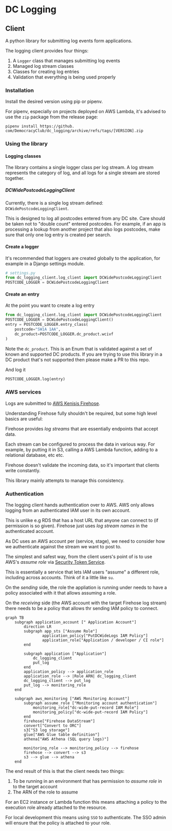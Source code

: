 # DC Logging

## Client
A python library for submitting log events form applications.

The logging client provides four things:

1. A `Logger` class that manages submitting log events
2. Managed log stream classes
3. Classes for creating log entries
4. Validation that everything is being used properly

### Installation

Install the desired version using pip or pipenv.

For pipenv, especially on projects deployed on AWS Lambda, it's advised to use
the `zip` package from the release page:

`pipenv install https://github.
com/DemocracyClub/dc_logging/archive/refs/tags/[VERSION].zip`


### Using the library

#### Logging classes

The library contains a single logger class per log stream. A log stream 
represents the category of log, and all logs for a single stream are stored 
together.

##### DCWidePostcodeLoggingClient
Currently, there is a single log stream defined: `DCWidePostcodeLoggingClient`.

This is designed to log all postcodes entered from any DC site. Care should 
be taken not to "double count" entered postcodes. For example, if an app is 
processing a lookup from another project that also logs postcodes, make sure 
that only one log entry is created per search.


#### Create a logger

It's recommended that loggers are  created globally to the application, for 
example in a Django settings module.

```python
# settings.py
from dc_logging_client.log_client import DCWidePostcodeLoggingClient
POSTCODE_LOGGER = DCWidePostcodeLoggingClient
```

#### Create an entry

At the point you want to create a log entry

```python
from dc_logging_client.log_client import DCWidePostcodeLoggingClient
POSTCODE_LOGGER = DCWidePostcodeLoggingClient()
entry = POSTCODE_LOGGER.entry_class(
    postcode="SW1A 1AA", 
    dc_product=POSTCODE_LOGGER.dc_product.wcivf
)
```

Note the `dc_product`. This is an Enum that is validated against a set of known
and supported DC products. If you are trying to use this library in a DC
product that's not supported then please make a PR to this repo.

And log it

````python
POSTCODE_LOGGER.log(entry)
````



### AWS services

Logs are submitted to [AWS Kenisis Firehose](https://aws.amazon.com/kinesis/data-firehose/).

Understanding Firehose fully shouldn't be required, but some high level 
basics are useful:

Firehose provides _log streams_ that are essentially endpoints that accept data.

Each stream can be configured to process the data in various way. For 
example, by putting it in S3, calling a AWS Lambda function, adding to a 
relational database, etc etc.

Firehose doesn't validate the incoming data, so it's important that clients 
write constantly.

This library mainly attempts to manage this consistency. 

### Authentication

The logging client hands authentication over to AWS. AWS only allows logging 
from an authenticated IAM user in its own account.

This is unlike e.g RDS that has a host URL that anyone can connect to (if 
permission is so given). Firehose just uses _log stream names_ in the 
authenticated account.

As DC uses an AWS account per (service, stage), we need to consider how we 
authenticate against the stream we want to post to.

The simplest and safest way, from the client users's point of is to use 
AWS's _assume role_ via 
[Security Token Service](https://docs.aws.amazon.com/STS/latest/APIReference/welcome.html).

This is essentially a service that lets IAM users "assume" a different role, 
including across accounts. Think of it a little like `su`.

On the _sending_ side, the role the appliation is running under needs to have 
a policy associated with it that allows assuming a role.

On the _receiving_ side (the AWS account with the target Firehose log stream)
there needs to be a policy that allows thr sending IAM policy to connect.


```mermaid
graph TB
    subgraph application_account [" Application Account"]
        direction LR
        subgraph app_sts ["Assume Role"]
                application_policy["PutDCWideLogs IAM Policy"]
                application_role["Application / developer / CI role"]
        end

        subgraph application ["Application"]
            dc_logging_client
            put_log
        end
        application_policy --> application_role
        application_role --> |Role ARN| dc_logging_client
        dc_logging_client --> put_log
        put_log --> monitoring_role
    end

    subgraph aws_monitoring ["AWS Monitoring Account"]
        subgraph assume_role ["Monitoring account authentication"]
            monitoring_role["dc-wide-put-record IAM Role"]
            monitoring_policy["dc-wide-put-record IAM Policy"]
        end
        firehose["Firehose DataStream"]
        convert["Convert to ORC"]
        s3["S3 log storage"]
        glue["AWS Glue table definition"]
        athena["AWS Athena (SQL query logs)"]
        
        monitoring_role --> monitoring_policy --> firehose
        firehose --> convert --> s3
        s3 --> glue --> athena
    end
```

The end result of this is that the client needs two things:

1. To be running in an environment that has permission to _assume role_ in 
   to the target account
2. The ARN of the role to assume

For an EC2 instance or Lambda function this means attaching a policy to the 
execution role already attached to the resource.

For local development this means using `SSO` to authenticate. The SSO admin 
will ensure that the policy is attached to your role.

